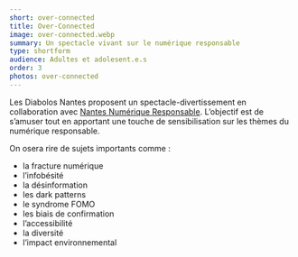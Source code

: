 ```yaml
---
short: over-connected
title: Over-Connected
image: over-connected.webp
summary: Un spectacle vivant sur le numérique responsable
type: shortform
audience: Adultes et adolesent.e.s
order: 3
photos: over-connected
---
```


Les Diabolos Nantes proposent un spectacle-divertissement en collaboration avec [Nantes Numérique Responsable](https://nantes-numerique-responsable.org/). L’objectif est de s’amuser tout en apportant une touche de sensibilisation sur les thèmes du numérique responsable.

On osera rire de sujets importants comme :

- la fracture numérique
- l’infobésité
- la désinformation
- les dark patterns
- le syndrome FOMO
- les biais de confirmation
- l’accessibilité
- la diversité
- l’impact environnemental
